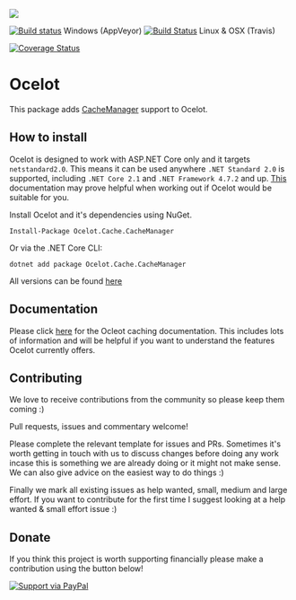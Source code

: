 [<img src="http://threemammals.com/images/ocelot_logo.png">](http://threemammals.com/ocelot)

[![Build status](https://ci.appveyor.com/api/projects/status/8ry4ailt7rr5mbu7?svg=true)](https://ci.appveyor.com/project/TomPallister/ocelot-cache-cachemanager)
Windows (AppVeyor)
[![Build Status](https://travis-ci.org/ThreeMammals/Ocelot.Cache.CacheManager.svg?branch=master)](https://travis-ci.org/ThreeMammals/Ocelot.Cache.CacheManager) Linux & OSX (Travis)

[![Coverage Status](https://coveralls.io/repos/github/ThreeMammals/Ocelot.Cache.CacheManager/badge.svg?branch=develop)](https://coveralls.io/github/ThreeMammals/Ocelot.Cache.CacheManager?branch=develop)

# Ocelot

This package adds [CacheManager](https://github.com/MichaCo/CacheManager) support to Ocelot.

## How to install

Ocelot is designed to work with ASP.NET Core only and it targets `netstandard2.0`. This means it can be used anywhere `.NET Standard 2.0` is supported, including `.NET Core 2.1` and `.NET Framework 4.7.2` and up. [This](https://docs.microsoft.com/en-us/dotnet/standard/net-standard) documentation may prove helpful when working out if Ocelot would be suitable for you.

Install Ocelot and it's dependencies using NuGet. 

`Install-Package Ocelot.Cache.CacheManager`

Or via the .NET Core CLI:

`dotnet add package Ocelot.Cache.CacheManager`

All versions can be found [here](https://www.nuget.org/packages/Ocelot.Cache.CacheManager/)

## Documentation

Please click [here](http://ocelot.readthedocs.io/en/latest/features/caching.html) for the Ocleot caching documentation. This includes lots of information and will be helpful if you want to understand the features Ocelot currently offers.

## Contributing

We love to receive contributions from the community so please keep them coming :) 

Pull requests, issues and commentary welcome!

Please complete the relevant template for issues and PRs. Sometimes it's worth getting in touch with us to discuss changes 
before doing any work incase this is something we are already doing or it might not make sense. We can also give
advice on the easiest way to do things :)

Finally we mark all existing issues as help wanted, small, medium and large effort. If you want to contribute for the first time I suggest looking at a help wanted & small effort issue :)

## Donate

If you think this project is worth supporting financially please make a contribution using the button below!

[![Support via PayPal](https://cdn.rawgit.com/twolfson/paypal-github-button/1.0.0/dist/button.svg)](https://www.paypal.me/ThreeMammals/)


